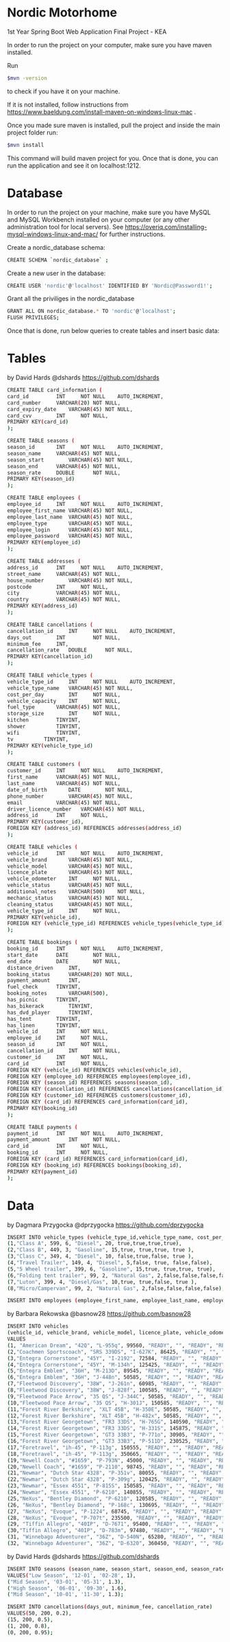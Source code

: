 # Nordic Motorhome
1st Year Spring Boot Web Application Final Project - KEA

In order to run the project on your computer, make sure you have maven installed. 

Run 
```bash
$mvn -version 
```
to check if you have it on your machine.

If it is not installed, follow instructions from https://www.baeldung.com/install-maven-on-windows-linux-mac .

Once you made sure maven is installed, pull the project and inside the main project folder run: 
```bash
$mvn install
```

This command will build maven project for you. Once that is done, you can run the application and see it on localhost:1212. 


# Database

In order to run the project on your machine, make sure you have MySQL and MySQL Workbench installed on your computer (or any other administration tool for local servers). See https://overiq.com/installing-mysql-windows-linux-and-mac/ for further instructions.

Create a nordic_database schema:
```bash
CREATE SCHEMA `nordic_database` ;
```
Create a new user in the database: 
```bash
CREATE USER 'nordic'@'localhost' IDENTIFIED BY 'Nordic@Password1!';
```
Grant all the priviliges in the nordic_database
```bash
GRANT ALL ON nordic_database.* TO 'nordic'@'localhost';
FLUSH PRIVILEGES;
```

Once that is done, run below queries to create tables and insert basic data:

# Tables
by David Hards @dshards <https://github.com/dshards>

```bash
CREATE TABLE card_information (
card_id			INT		NOT NULL	AUTO_INCREMENT,
card_number		VARCHAR(20)	NOT NULL,
card_expiry_date	VARCHAR(45)	NOT NULL,
card_cvv		INT		NOT NULL,
PRIMARY KEY(card_id)
);
```

```bash
CREATE TABLE seasons (
season_id		INT		NOT NULL	AUTO_INCREMENT,
season_name		VARCHAR(45)	NOT NULL,
season_start		VARCHAR(45)	NOT NULL,
season_end		VARCHAR(45)	NOT NULL,
season_rate		DOUBLE		NOT NULL,
PRIMARY KEY(season_id)
);
```


```bash
CREATE TABLE employees (
employee_id		INT		NOT NULL	AUTO_INCREMENT,
employee_first_name	VARCHAR(45)	NOT NULL,
employee_last_name	VARCHAR(45)	NOT NULL,
employee_type		VARCHAR(45)	NOT NULL,
employee_login		VARCHAR(45)	NOT NULL,
employee_password	VARCHAR(45)	NOT NULL,
PRIMARY KEY(employee_id)
);

```


```bash
CREATE TABLE addresses (
address_id		INT		NOT NULL	AUTO_INCREMENT,
street_name		VARCHAR(45)	NOT NULL,
house_number		VARCHAR(45)	NOT NULL,
postcode		INT		NOT NULL,
city			VARCHAR(45)	NOT NULL,
country			VARCHAR(45)	NOT NULL,
PRIMARY KEY(address_id)
);
```


```bash
CREATE TABLE cancellations (
cancellation_id		INT		NOT NULL	AUTO_INCREMENT,
days_out		INT	        NOT NULL,
minimum_fee		INT,
cancellation_rate	DOUBLE		NOT NULL,
PRIMARY KEY(cancellation_id)
);
```


```bash
CREATE TABLE vehicle_types (
vehicle_type_id		INT		NOT NULL	AUTO_INCREMENT,
vehicle_type_name	VARCHAR(45)	NOT NULL,
cost_per_day		INT		NOT NULL,
vehicle_capacity	INT		NOT NULL,
fuel_type		VARCHAR(45)	NOT NULL,
storage_size		INT		NOT NULL,
kitchen			TINYINT,
shower			TINYINT,
wifi			TINYINT,
tv			TINYINT,
PRIMARY KEY(vehicle_type_id)
);

```


```bash
CREATE TABLE customers (
customer_id		INT		NOT NULL	AUTO_INCREMENT,
first_name		VARCHAR(45)	NOT NULL,
last_name		VARCHAR(45)	NOT NULL,
date_of_birth		DATE		NOT NULL,
phone_number		VARCHAR(45)	NOT NULL,
email			VARCHAR(45)	NOT NULL,
driver_licence_number	VARCHAR(45)	NOT NULL,
address_id		INT		NOT NULL,
PRIMARY KEY(customer_id),
FOREIGN KEY (address_id) REFERENCES addresses(address_id)
);
```

```bash
CREATE TABLE vehicles (
vehicle_id		INT		NOT NULL	AUTO_INCREMENT,
vehicle_brand		VARCHAR(45)	NOT NULL,
vehicle_model		VARCHAR(45)	NOT NULL,
licence_plate		VARCHAR(45)	NOT NULL,
vehicle_odometer	INT		NOT NULL,
vehicle_status		VARCHAR(45)	NOT NULL,
additional_notes	VARCHAR(500)	NOT NULL,
mechanic_status		VARCHAR(45)	NOT NULL,
cleaning_status		VARCHAR(45)	NOT NULL,
vehicle_type_id		INT		NOT NULL,
PRIMARY KEY(vehicle_id),
FOREIGN KEY (vehicle_type_id) REFERENCES vehicle_types(vehicle_type_id)
);
```

```bash
CREATE TABLE bookings (
booking_id		INT		NOT NULL	AUTO_INCREMENT,
start_date		DATE		NOT NULL,
end_date		DATE		NOT NULL,
distance_driven		INT,
booking_status		VARCHAR(20)	NOT NULL,
payment_amount		INT,
fuel_check		TINYINT,
booking_notes		VARCHAR(500),
has_picnic		TINYINT,
has_bikerack		TINYINT,
has_dvd_player		TINYINT,
has_tent		TINYINT,
has_linen		TINYINT,
vehicle_id		INT		NOT NULL,
employee_id		INT		NOT NULL,
season_id		INT		NOT NULL,
cancellation_id		INT		NOT NULL,
customer_id		INT		NOT NULL,
card_id			INT		NOT NULL,
FOREIGN KEY (vehicle_id) REFERENCES vehicles(vehicle_id),		
FOREIGN KEY (employee_id) REFERENCES employees(employee_id),
FOREIGN KEY (season_id) REFERENCES seasons(season_id),
FOREIGN KEY (cancellation_id) REFERENCES cancellations(cancellation_id),
FOREIGN KEY (customer_id) REFERENCES customers(customer_id),
FOREIGN KEY (card_id) REFERENCES card_information(card_id),
PRIMARY KEY(booking_id)
);
```

```bash
CREATE TABLE payments (
payment_id		INT		NOT NULL	AUTO_INCREMENT,
payment_amount		INT		NOT NULL,
card_id			INT		NOT NULL,
booking_id		INT		NOT NULL,
FOREIGN KEY (card_id) REFERENCES card_information(card_id),
FOREIGN KEY (booking_id) REFERENCES bookings(booking_id),
PRIMARY KEY(payment_id)
);
```

# Data

by Dagmara Przygocka @dprzygocka <https://github.com/dprzygocka>
```bash
INSERT INTO vehicle_types (vehicle_type_id,vehicle_type_name, cost_per_day, vehicle_capacity, fuel_type, storage_size, kitchen, shower, wifi, tv) VALUES
(1,"Class A", 599, 6, "Diesel", 20, true,true,true,true),
(2,"Class B", 449, 3, "Gasoline", 15,true, true,true, true ),
(3,"Class C", 349, 4, "Diesel", 10, false,true,false, true ),
(4,"Travel Trailer", 149, 4, "Diesel", 5,false, true, false,false),
(5,"5 Wheel trailer", 399, 6, "Gasoline", 15,true, true,true, true),
(6,"Folding tent trailer", 99, 2, "Natural Gas", 2,false,false,false,false),
(7,"Luton", 399, 4, "Diesel/Gas", 10,true, true,false, true ),
(8,"Micro/Campervan", 99, 2, "Natural Gas", 2,false,false,false,false);
```

```bash
INSERT INTO employees (employee_first_name, employee_last_name, employee_type, employee_login, employee_password) VALUES("David", "Hards", "Sale assistant", "dhards", "qoehg2741"),("Barbara", "Rekowska", "Sale assistant", "brekowska", "cksle3391"),("Maja", "Miskeri", "Sale assistant", "mmiskeri", "lspwh0021"),("Dagmara", "Przygocka", "Sale assistant", "dprzygocka", "dkagk3885"),("Thomas", "Jensen", "Cleaner", "tjensen", "gggls2017"),("Alex", "Pedersen", "Cleaner", "apedersen", "melsh8826"),("Maria", "Hansen", "Mechanic", "mhansen", "llsik3078"),("Arturo", "Jensen", "Bookkeeper", "ajensen", "dksla2534");
```

by Barbara Rekowska @basnow28 <https://github.com/basnow28>

```bash
INSERT INTO vehicles 
(vehicle_id, vehicle_brand, vehicle_model, licence_plate, vehicle_odometer, vehicle_status, additional_notes, mechanic_status, cleaning_status, vehicle_type_id)
VALUES 
(1, "American Dream", "42Q", "L-955q", 99560, "READY", "", "READY", "READY", 1),
(2,"Coachmen Sportscoach", "SRS 339DS", "I-627K", 86425, "READY", "", "READY", "READY", 1),
(3,"Entegra Cornerstone", "45Y", "I-2192", 72584, "READY", "", "READY", "READY", 2),
(4,"Entegra Cornerstone", "45Y", "M-134h", 125425, "READY", "", "READY", "READY", 2),
(5,"Entegra Emblem", "36H", "M-213D", 89545, "READY", "", "READY", "READY", 2),
(6,"Entegra Emblem", "36H", "J-448n", 50585, "READY", "", "READY", "READY", 2),
(7,"Fleetwood Discovery", "38W", "J-261n", 60985, "READY", "", "READY", "READY", 3),
(8,"Fleetwood Discovery", "38W", "J-828f", 100585, "READY", "", "READY", "READY", 3),
(9,"Fleetwood Pace Arrow", "35 QS", "J-344C", 50585, "READY", "", "READY", "READY", 3),
(10,"Fleetwood Pace Arrow", "35 QS", "H-301J", 150585, "READY", "", "READY", "READY", 3),
(11,"Forest River Berkshire", "XLT 45B", "H-350E", 50585, "READY", "", "READY", "READY", 3),
(12,"Forest River Berkshire", "XLT 45B", "H-482x", 50585, "READY", "", "READY", "READY", 3),
(13,"Forest River Georgetown", "FR3 33DS", "H-765G", 140590, "READY", "", "READY", "READY", 4),
(14,"Forest River Georgetown", "FR3 33DS", "H-331S", 145875, "READY", "", "READY", "READY", 4),
(15,"Forest River Georgetown", "GT3 33B3", "P-771o", 30905, "READY", "", "READY", "READY", 4),
(16,"Forest River Georgetown", "GT3 33B3", "P-511D", 230525, "READY", "", "READY", "READY", 4),
(17,"Foretravel", "ih-45", "P-113g", 150555, "READY", "", "READY", "READY", 5),
(18,"Foretravel", "ih-45", "P-113g", 350665, "READY", "", "READY", "READY", 5),
(19,"Newell Coach", "#1659", "P-793N", 45000, "READY", "", "READY", "READY", 5),
(20,"Newell Coach", "#1659", "P-2110", 98745, "READY", "", "READY", "READY", 5),
(21,"Newmar", "Dutch Star 4328", "P-351v", 80055, "READY", "", "READY", "READY", 6),
(22,"Newmar", "Dutch Star 4328", "P-309g", 120425, "READY", "", "READY", "READY", 6), 
(23,"Newmar", "Essex 4551", "P-815S", 150585, "READY", "", "READY", "READY", 6), 
(24,"Newmar", "Essex 4551", "P-6210", 140855, "READY", "", "READY", "READY", 6), 
(25,"NeXus", "Bentley Diamond", "P-6210", 120585, "READY", "", "READY", "READY", 7), 
(26, "NeXus", "Bentley Diamond", "P-168c", 130695, "READY", "", "READY", "READY", 7),
(27, "NeXus", "Evoque", "P-1224", 68745, "READY", "", "READY", "READY", 7),
(28, "NeXus", "Evoque", "P-707t", 235500, "READY", "", "READY", "READY", 7),
(29, "Tiffin Allegro", "40IP", "D-7671", 95400, "READY", "", "READY", "READY", 8),
(30,"Tiffin Allegro", "40IP", "D-783m", 97480, "READY", "", "READY", "READY", 8 ),
(31, "Winnebago Adventurer", "36Z", "D-540N", 65280, "READY", "", "READY", "READY", 8),
(32, "Winnebago Adventurer", "36Z", "D-6320", 360450, "READY", "", "READY", "READY", 8);
```
by David Hards @dshards <https://github.com/dshards>
```bash
INSERT INTO seasons (season_name, season_start, season_end, season_rate)
VALUES("Low Season", '12-01', '02-28', 1),
("Mid Season", '03-01', '05-31', 1.3),
("High Season", '06-01', '09-30', 1.6),
("Mid Season", '10-01', '11-30', 1.3);
```
```bash
INSERT INTO cancellations(days_out, minimum_fee, cancellation_rate)
VALUES(50, 200, 0.2),
(15, 200, 0.5),
(1, 200, 0.8),
(0, 200, 0.95);
```
